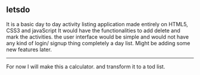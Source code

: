 letsdo
----------------------------


It is a basic day to day activity listing application made entirely on HTML5, CSS3 and javaScript
It would have the functionalities to add delete and mark the activities.
the user interface would be simple and would not have any kind of login/ signup thing
completely a day list. Might be adding some new features later.

-----------------------------

For now I will make this a calculator. and transform it to a tod list. 